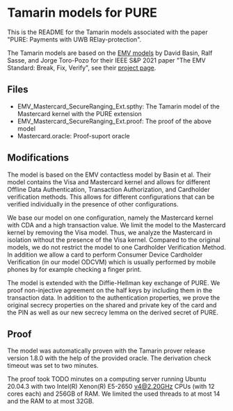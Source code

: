 # Tamarin models for PURE
This is the README for the Tamarin models associated with the paper "PURE: Payments with UWB RElay-protection".

The Tamarin models are based on the [EMV models](https://github.com/EMVrace/EMVerify) by David Basin, Ralf Sasse, and Jorge Toro-Pozo for their IEEE S&P 2021 paper "The EMV Standard: Break, Fix, Verify", see their [project page](https://emvrace.github.io/).

## Files
- EMV_Mastercard_SecureRanging_Ext.spthy: The Tamarin model of the Mastercard kernel with the PURE extension
- EMV_Mastercard_SecureRanging_Ext.proof: The proof of the above model
- Mastercard.oracle: Proof-suport oracle

## Modifications
The model is based on the EMV contactless model by Basin et al. 
Their model contains the Visa and Mastercard kernel and allows for different Offline Data Authentication, Transaction Authorization, and Cardholder verification methods.
This allows for different configurations that can be verified individually in the presence of other configurations.

We base our model on one configuration, namely the Mastercard kernel with CDA and a high transaction value.
We limit the model to the Mastercard kernel by removing the Visa model. Thus, we analyze the Mastercard in isolation without the presence of the Visa kernel.
Compared to the original models, we do not restrict the model to one Cardholder Verification Method. In addition we allow a card to perform Consumer Device Cardholder Verification (in our model ODCVM) which is usually performed by mobile phones by for example checking a finger print.

The model is extended with the Diffie-Hellman key exchange of PURE. 
We proof non-injective agreement on the half keys by including them in the transaction data.
In addition to the authentication properties, we prove the original secrecy properties on the shared and private key of the card and the PIN as well as our new secrecy lemma on the derived secret of PURE.


## Proof
The model was automatically proven with the Tamarin prover release version 1.8.0 with the help of the provided oracle. The derivation check timeout was set to two minutes.

The proof took TODO minutes on a computing server running Ubuntu 20.04.3 with two Intel(R) Xenon(R) E5-2650 v4@2.20GHz CPUs (with 12 cores each) and 256GB of RAM. We limited the used threads to at most 14 and the RAM to at most 32GB.